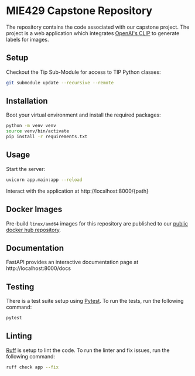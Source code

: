 # MIE429 Capstone Repository

The repository contains the code associated with our capstone project. The project is a web application which integrates [OpenAI's CLIP](https://openai.com/research/clip) to generate labels for images.

## Setup

Checkout the Tip Sub-Module for access to TIP Python classes:
```bash
git submodule update --recursive --remote
```

## Installation

Boot your virtual environment and install the required packages:

```bash
python -m venv venv
source venv/bin/activate
pip install -r requirements.txt
```

## Usage
Start the server:
```bash
uvicorn app.main:app --reload
```

Interact with the application at http://localhost:8000/{path}

## Docker Images
Pre-build `linux/amd64` images for this repository are published to our [public docker hub repository](https://hub.docker.com/r/chasemcdougall/capstone-api).

## Documentation
FastAPI provides an interactive documentation page at http://localhost:8000/docs

## Testing

There is a test suite setup using [Pytest](https://docs.pytest.org). To run the tests, run the following command:

```bash
pytest
```

## Linting

[Ruff](https://docs.astral.sh/ruff/) is setup to lint the code. To run the linter and fix issues, run the following command:

```bash
ruff check app --fix
```
